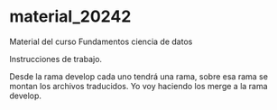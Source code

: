 # material_20242
Material del curso Fundamentos ciencia de datos


Instrucciones de trabajo. 

Desde la rama develop cada uno tendrá una rama, sobre esa rama se  montan los archivos traducidos. Yo voy haciendo los merge a la rama develop. 
